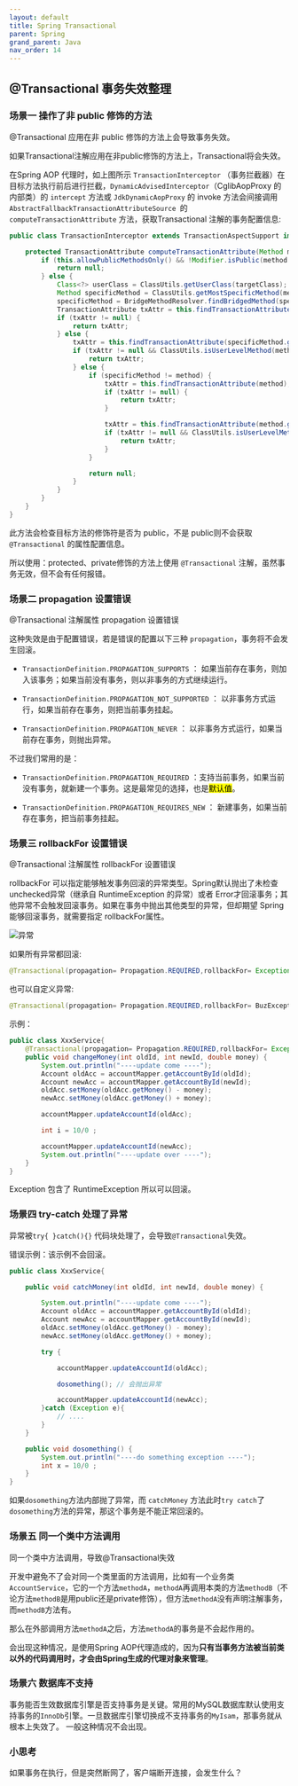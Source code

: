 ```yaml
---
layout: default
title: Spring Transactional
parent: Spring
grand_parent: Java
nav_order: 14
---
```



##  @Transactional 事务失效整理 <!-- {docsify-ignore} -->

### 场景一 操作了非 public 修饰的方法

@Transactional 应用在非 public 修饰的方法上会导致事务失效。

如果Transactional注解应用在非public修饰的方法上，Transactional将会失效。

在Spring AOP 代理时，如上图所示 `TransactionInterceptor` （事务拦截器）在目标方法执行前后进行拦截，`DynamicAdvisedInterceptor`（CglibAopProxy 的内部类）的 `intercept` 方法或 `JdkDynamicAopProxy` 的 invoke 方法会间接调用 `AbstractFallbackTransactionAttributeSource `的 `computeTransactionAttribute` 方法，获取Transactional 注解的事务配置信息:

```java
public class TransactionInterceptor extends TransactionAspectSupport implements MethodInterceptor, Serializable {

    protected TransactionAttribute computeTransactionAttribute(Method method, Class<?> targetClass) {
        if (this.allowPublicMethodsOnly() && !Modifier.isPublic(method.getModifiers())) {
            return null;
        } else {
            Class<?> userClass = ClassUtils.getUserClass(targetClass);
            Method specificMethod = ClassUtils.getMostSpecificMethod(method, userClass);
            specificMethod = BridgeMethodResolver.findBridgedMethod(specificMethod);
            TransactionAttribute txAttr = this.findTransactionAttribute(specificMethod);
            if (txAttr != null) {
                return txAttr;
            } else {
                txAttr = this.findTransactionAttribute(specificMethod.getDeclaringClass());
                if (txAttr != null && ClassUtils.isUserLevelMethod(method)) {
                    return txAttr;
                } else {
                    if (specificMethod != method) {
                        txAttr = this.findTransactionAttribute(method);
                        if (txAttr != null) {
                            return txAttr;
                        }

                        txAttr = this.findTransactionAttribute(method.getDeclaringClass());
                        if (txAttr != null && ClassUtils.isUserLevelMethod(method)) {
                            return txAttr;
                        }
                    }

                    return null;
                }
            }
        }
    }
}
```
此方法会检查目标方法的修饰符是否为 public，不是 public则不会获取 `@Transactional` 的属性配置信息。

所以使用：protected、private修饰的方法上使用 `@Transactional` 注解，虽然事务无效，但不会有任何报错。
 


### 场景二 propagation 设置错误

@Transactional 注解属性 propagation 设置错误

这种失效是由于配置错误，若是错误的配置以下三种 `propagation`，事务将不会发生回滚。

- `TransactionDefinition.PROPAGATION_SUPPORTS` ： 如果当前存在事务，则加入该事务；如果当前没有事务，则以非事务的方式继续运行。

- `TransactionDefinition.PROPAGATION_NOT_SUPPORTED` ： 以非事务方式运行，如果当前存在事务，则把当前事务挂起。

- `TransactionDefinition.PROPAGATION_NEVER` ： 以非事务方式运行，如果当前存在事务，则抛出异常。

不过我们常用的是：

- `TransactionDefinition.PROPAGATION_REQUIRED` ：支持当前事务，如果当前没有事务，就新建一个事务。这是最常见的选择，也是<mark>默认值</mark>。

- `TransactionDefinition.PROPAGATION_REQUIRES_NEW` ： 新建事务，如果当前存在事务，把当前事务挂起。 


### 场景三 rollbackFor 设置错误

@Transactional 注解属性 rollbackFor 设置错误

rollbackFor 可以指定能够触发事务回滚的异常类型。Spring默认抛出了未检查unchecked异常（继承自 RuntimeException 的异常）或者 Error才回滚事务；其他异常不会触发回滚事务。如果在事务中抛出其他类型的异常，但却期望 Spring 能够回滚事务，就需要指定 rollbackFor属性。

![异常](/images/spring/exception.jpg)

如果所有异常都回滚:

```java
@Transactional(propagation= Propagation.REQUIRED,rollbackFor= Exception.class)
```

也可以自定义异常:

```java
@Transactional(propagation= Propagation.REQUIRED,rollbackFor= BuzException.class)
```

示例：
```java
public class XxxService{
   	@Transactional(propagation= Propagation.REQUIRED,rollbackFor= Exception.class)
    public void changeMoney(int oldId, int newId, double money) {
        System.out.println("----update come ----");
        Account oldAcc = accountMapper.getAccountById(oldId);
        Account newAcc = accountMapper.getAccountById(newId);
        oldAcc.setMoney(oldAcc.getMoney() - money);
        newAcc.setMoney(oldAcc.getMoney() + money);

        accountMapper.updateAccountId(oldAcc);

        int i = 10/0 ;

        accountMapper.updateAccountId(newAcc);
        System.out.println("----update over ----");
    }
}
```
Exception 包含了 RuntimeException 所以可以回滚。


### 场景四 try-catch 处理了异常


异常被`try{ }catch(){}` 代码块处理了，会导致`@Transactional`失效。

错误示例：该示例不会回滚。

```java
public class XxxService{

	public void catchMoney(int oldId, int newId, double money) {

        System.out.println("----update come ----");
        Account oldAcc = accountMapper.getAccountById(oldId);
        Account newAcc = accountMapper.getAccountById(newId);
        oldAcc.setMoney(oldAcc.getMoney() - money);
        newAcc.setMoney(oldAcc.getMoney() + money);

        try {

            accountMapper.updateAccountId(oldAcc);

            dosomething(); // 会抛出异常

            accountMapper.updateAccountId(newAcc);
        }catch (Exception e){
            // ....
        }
    }

    public void dosomething() {
        System.out.println("----do something exception ----");
        int x = 10/0 ;
    }
}
```

如果`dosomething`方法内部抛了异常，而 `catchMoney` 方法此时`try catch`了`dosomething`方法的异常，那这个事务是不能正常回滚的。



### 场景五 同一个类中方法调用

同一个类中方法调用，导致@Transactional失效

开发中避免不了会对同一个类里面的方法调用，比如有一个业务类`AccountService`，它的一个方法`methodA`，`methodA`再调用本类的方法`methodB`（不论方法`methodB`是用public还是private修饰），但方法`methodA`没有声明注解事务，而`methodB`方法有。

那么在外部调用方法`methodA`之后，方法`methodA`的事务是不会起作用的。

会出现这种情况，是使用Spring AOP代理造成的，因为**只有当事务方法被当前类以外的代码调用时，才会由Spring生成的代理对象来管理**。

### 场景六 数据库不支持


事务能否生效数据库引擎是否支持事务是关键。常用的MySQL数据库默认使用支持事务的`InnoDb`引擎。一旦数据库引擎切换成不支持事务的`MyIsam`，那事务就从根本上失效了。
一般这种情况不会出现。


### 小思考

如果事务在执行，但是突然断网了，客户端断开连接，会发生什么？

